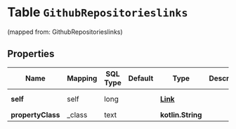 
# Table `GithubRepositorieslinks`
(mapped from: GithubRepositorieslinks)

## Properties
Name | Mapping | SQL Type | Default | Type | Description | Notes
---- | ------- | -------- | ------- | ---- | ----------- | -----
**self** | self | long |  | [**Link**](Link.md) |  |  [optional] [foreignkey]
**propertyClass** | _class | text |  | **kotlin.String** |  |  [optional]




